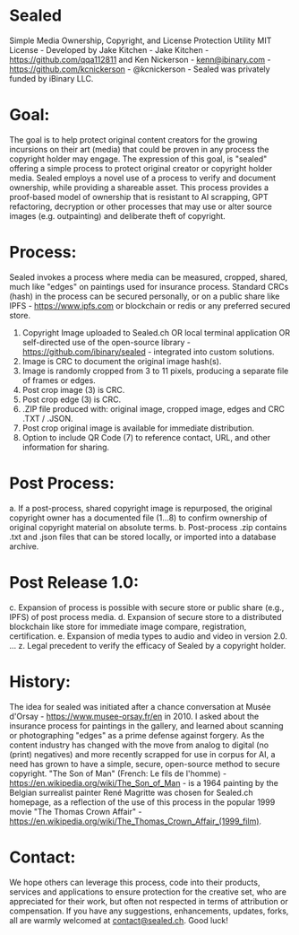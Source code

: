 # Sealed
Simple Media Ownership, Copyright, and License Protection Utility
MIT License - Developed by Jake Kitchen - Jake Kitchen - https://github.com/qqa112811 and Ken Nickerson - kenn@ibinary.com - https://github.com/kcnickerson - @kcnickerson - Sealed was privately funded by iBinary LLC.
# Goal:
The goal is to help protect original content creators for the growing incursions on their art (media) that could be proven in any process the copyright holder may engage. 
The expression of this goal, is "sealed" offering a simple process to protect original creator or copyright holder media. 
Sealed employs a novel use of a process to verify and document ownership, while providing a shareable asset. This process provides a proof-based model of ownership that is resistant to AI scrapping, GPT refactoring, decryption or other processes that may use or alter source images (e.g. outpainting) and deliberate theft of copyright.
# Process:
Sealed invokes a process where media can be measured, cropped, shared, much like "edges" on paintings used for insurance process. Standard CRCs (hash) in the process can be secured personally, or on a public share like IPFS - https://www.ipfs.com or blockchain or redis or any preferred secured store.

1. Copyright Image uploaded to Sealed.ch OR local terminal application OR self-directed use of the open-source library - https://github.com/ibinary/sealed - integrated into custom solutions.
2. Image is CRC to document the original image hash(s).
3. Image is randomly cropped from 3 to 11 pixels, producing a separate file of frames or edges.
4. Post crop image (3) is CRC.
5. Post crop edge (3) is CRC.
6. .ZIP file produced with: original image, cropped image, edges and CRC .TXT / .JSON.
7. Post crop original image is available for immediate distribution.
8. Option to include QR Code (7) to reference contact, URL, and other information for sharing.
# Post Process:
a. If a post-process, shared copyright image is repurposed, the original copyright owner has a documented file (1…8) to confirm ownership of original copyright material on absolute terms.
b. Post-process .zip contains .txt and .json files that can be stored locally, or imported into a database archive.
# Post Release 1.0:
c. Expansion of process is possible with secure store or public share (e.g., IPFS) of post process media.
d. Expansion of secure store to a distributed blockchain like store for immediate image compare, registration, certification.
e. Expansion of media types to audio and video in version 2.0.
…
z. Legal precedent to verify the efficacy of Sealed by a copyright holder.
# History:
The idea for sealed was initiated after a chance conversation at Musée d'Orsay - https://www.musee-orsay.fr/en in 2010. I asked about the insurance process for paintings in the gallery, and learned about scanning or photographing "edges" as a prime defense against forgery. As the content industry has changed with the move from analog to digital (no (print) negatives) and more recently scrapped for use in corpus for AI, a need has grown to have a simple, secure, open-source method to secure copyright. "The Son of Man" (French: Le fils de l'homme) - https://en.wikipedia.org/wiki/The_Son_of_Man - is a 1964 painting by the Belgian surrealist painter René Magritte was chosen for Sealed.ch homepage, as a reflection of the use of this process in the popular 1999 movie "The Thomas Crown Affair" - https://en.wikipedia.org/wiki/The_Thomas_Crown_Affair_(1999_film).
# Contact:
We hope others can leverage this process, code into their products, services and applications to ensure protection for the creative set, who are appreciated for their work, but often not respected in terms of attribution or compensation. If you have any suggestions, enhancements, updates, forks, all are warmly welcomed at contact@sealed.ch. Good luck!
